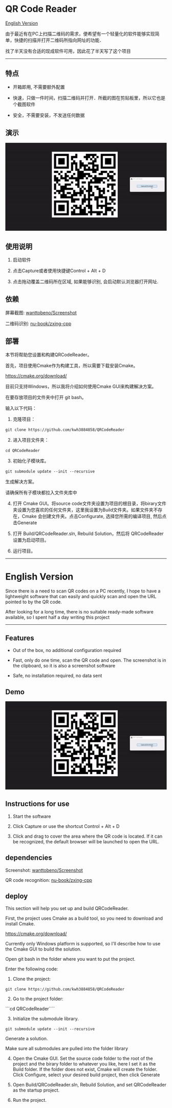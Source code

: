 
# QR Code Reader

[English Version](#english-version)

由于最近有在PC上扫描二维码的需求，便希望有一个轻量化的软件能够实现简单，快捷的扫描并打开二维码所指向网址的功能．

找了半天没有合适的现成软件可用，因此花了半天写了这个项目

---

## 特点

- 开箱即用, 不需要额外配置

- 快速，只做一件时间，扫描二维码并打开．所截的图在剪贴板里，所以它也是个截图软件

- 安全，不需要安装，不发送任何数据


## 演示

![QRCodeReader.gif](QRCodeReader.gif)


## 使用说明

1. 启动软件

2. 点击Capture或者使用快捷键Control + Alt + D

3. 点击拖动覆盖二维码所在区域, 如果能够识别, 会启动默认浏览器打开网址.

## 依赖

屏幕截图:  [wanttobeno/Screenshot](https://github.com/wanttobeno/Screenshot)

二维码识别:  [nu-book/zxing-cpp](https://github.com/nu-book/zxing-cpp)

## 部署

本节将帮助您设置和构建QRCodeReader。

首先，项目使用Cmake作为构建工具，所以需要下载安装Cmake。

https://cmake.org/download/

目前只支持Windows，所以我将介绍如何使用Cmake GUI来构建解决方案。

在要存放项目的文件夹中打开 git bash。

输入以下代码：

1. 克隆项目：

```git clone https://github.com/kwh3884858/QRCodeReader```

2. 进入项目文件夹：

 ```cd QRCodeReader```


3. 初始化子模块库。

```git submodule update --init --recursive```

生成解决方案。

请确保所有子模块都拉入文件夹库中

4. 打开 Cmake GUI。将source code文件夹设置为项目的根目录，将birary文件夹设置为您喜欢的任何文件夹，这里我设置为Build文件夹。如果文件夹不存在，Cmake 会创建文件夹。点击Configurate, 选择您所需的编译项目, 然后点击Generate

5. 打开 Build/QRCodeReader.sln, Rebuild Solution，然后将 QRCodeReader 设置为启动项目。

6. 运行项目。

---

# English Version

Since there is a need to scan QR codes on a PC recently, I hope to have a lightweight software that can easily and quickly scan and open the URL pointed to by the QR code.

After looking for a long time, there is no suitable ready-made software available, so I spent half a day writing this project

---

## Features

- Out of the box, no additional configuration required

- Fast, only do one time, scan the QR code and open. The screenshot is in the clipboard, so it is also a screenshot software

- Safe, no installation required, no data sent


## Demo

![QRCodeReader.gif](QRCodeReader.gif)


## Instructions for use

1. Start the software

2. Click Capture or use the shortcut Control + Alt + D

3. Click and drag to cover the area where the QR code is located. If it can be recognized, the default browser will be launched to open the URL.

## dependencies

Screenshot: [wanttobeno/Screenshot](https://github.com/wanttobeno/Screenshot)

QR code recognition: [nu-book/zxing-cpp](https://github.com/nu-book/zxing-cpp)

## deploy

This section will help you set up and build QRCodeReader.

First, the project uses Cmake as a build tool, so you need to download and install Cmake.

https://cmake.org/download/

Currently only Windows platform is supported, so I'll describe how to use the Cmake GUI to build the solution.

Open git bash in the folder where you want to put the project.

Enter the following code:

1. Clone the project:

```git clone https://github.com/kwh3884858/QRCodeReader```

2. Go to the project folder:

 ```cd QRCodeReader````

3. Initialize the submodule library.

```git submodule update --init --recursive```

Generate a solution.

Make sure all submodules are pulled into the folder library

4. Open the Cmake GUI. Set the source code folder to the root of the project and the birary folder to whatever you like, here I set it as the Build folder. If the folder does not exist, Cmake will create the folder. Click Configure, select your desired build project, then click Generate

5. Open Build/QRCodeReader.sln, Rebuild Solution, and set QRCodeReader as the startup project.

6. Run the project.